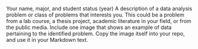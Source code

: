 Your name, major, and student status (year)
A description of a data analysis problem or class of problems that interests you. This could be a problem
from a lab course, a thesis project, academic literature in your field, or from the public media.
Include one image that shows an example of data pertaining to the identified problem. Copy the image
itself into your repo, and use it in your Markdown text. 